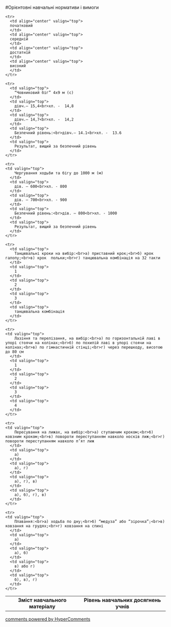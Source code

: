 <div id="hypercomments_widget" class="js-hypercomments-widget invisible"></div>

#Орієнтовні навчальні нормативи і вимоги

<table>
  <body>
    <tr>
      <td align="center" valign="top" rowspan="2">
        <b>Зміст навчального матеріалу</b>
      </td>
      <td align="center" valign="top" colspan="4">
        <b>Рівень навчальних  досягнень учнів</b>
      </td>
    </tr>

    <tr>
      <td align="center" valign="top">
      початковий
      </td>
      <td align="center" valign="top">
      середній
      </td>
      <td align="center" valign="top">
      достатній
      </td>
      <td align="center" valign="top">
      високий
      </td>
    </tr>

    <tr>
      <td valign="top">
        “Човниковий біг” 4х9 м (с)
      </td>
      <td valign="top">
        дівч.– 15,4<br>хл. -  14,8
      </td>
      <td valign="top">
        дівч.– 14,7<br>хл. -  14,2
      </td>
      <td valign="top">
        Безпечний рівень:<br>дівч.– 14.1<br>хл. -  13.6
      </td>
      <td valign="top">
        Результат, вищий за безпечний рівень
      </td>
    </tr>

    <tr>
    <td valign="top">
        Чергування ходьби та бігу до 1000 м (м)
      </td>
      <td valign="top">
        дів. – 600<br>хл. - 800
      </td>
      <td valign="top">
        дів. – 700<br>хл. - 900
      </td>
      <td valign="top">
        Безпечний рівень:<br>дів. – 800<br>хл. - 1000
      </td>
      <td valign="top">
        Результат, вищий за безпечний рівень
      </td>
    </tr>

    <tr>
      <td valign="top">
        Танцювальні кроки на вибір:<br>а) приставний крок;<br>б) крок галопу;<br>в) крок  польки;<br>г) танцювальна комбінація на 32 такти
      </td>
      <td valign="top">
        1
      </td>
      <td valign="top">
        2
      </td>
      <td valign="top">
        3
      </td>
      <td valign="top">
        танцювальна комбінація
      </td>
    </tr>

    <tr>
    <td valign="top">
        Лазіння та перелізання, на вибір:<br>а) по горизонтальній лаві в упорі стоячи на колінах;<br>б) по похилій лаві в упорі стоячи на колінах;<br>в) по гімнастичній стінці;<br>г) через перешкоду, висотою до 80 см
      </td>
      <td valign="top">
        1
      </td>
      <td valign="top">
        2
      </td>
      <td valign="top">
        3
      </td>
      <td valign="top">
        4
      </td>
    </tr>

    <tr>
    <td valign="top">
        Пересування на лижах, на вибір:<br>а) ступаючим кроком;<br>б) ковзним кроком;<br>в) повороти переступанням навколо носків лиж;<br>г) повороти переступанням навколо п’ят лиж
      </td>
      <td valign="top">
        а)
      </td>
      <td valign="top">
        а), г)
      </td>
      <td valign="top">
        а), г), в)
      </td>
      <td valign="top">
        а), б), г), в)
      </td>
    </tr>

    <tr>
    <td valign="top">
        Плавання:<br>а) ходьба по дну;<br>б) “медуза” або “зірочка”;<br>в) ковзання на грудях;<br>г) ковзання на спині
      </td>
      <td valign="top">  
        а) 
      </td>
      <td valign="top">
        а), б)
      </td>
      <td valign="top">
        в) або г)
      </td>
      <td valign="top">
        б), в), г)
      </td>
    </tr>

    
  </body>
</table>


<div class="js-hypercomments-container">
    <a href="http://hypercomments.com" class="hc-link" title="comments widget">comments powered by HyperComments</a>
</div>